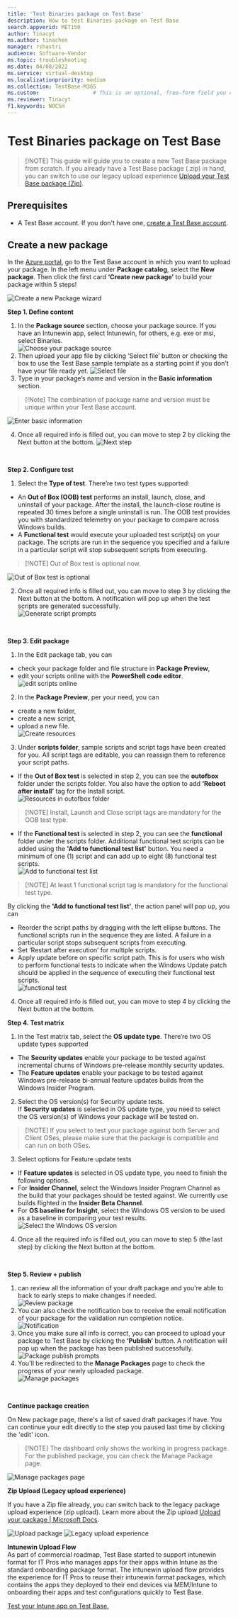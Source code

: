 ```yaml
---
title: 'Test Binaries package on Test Base'
description: How to test Binaries package on Test Base
search.appverid: MET150
author: Tinacyt
ms.author: tinachen
manager: rshastri
audience: Software-Vendor
ms.topic: troubleshooting
ms.date: 04/08/2022
ms.service: virtual-desktop
ms.localizationpriority: medium
ms.collection: TestBase-M365
ms.custom:                 # This is an optional, free-form field you can use to define your own collection of articles. If you have more than one value, format as a bulleted list. This field truncates to something like 144 characters (inclusive of spaces) so keep it short.
ms.reviewer: Tinacyt
f1.keywords: NOCSH
---
```


# Test Binaries package on Test Base
> [!NOTE] This guide will guide you to create a new Test Base package from scratch. If you already have a Test Base package (.zip) in hand, you can switch to use our legacy upload experience [Upload your Test Base package (Zip)](uploadApplication.md).

## Prerequisites
- A Test Base account. If you don't have one, [create a Test Base account](createAccount.md).

## Create a new package
In the [Azure portal](https://portal.azure.com/), go to the Test Base account in which you want to upload your package. In the left menu under **Package catalog**, select the **New package**. Then click the first card **‘Create new package’** to build your package within 5 steps!

![Create a new Package wizard](Media/testapplication01.png)
  <br/>
  
**Step 1. Define content**
1. In the **Package source** section, choose your package source. If you have an Intunewin app, select Intunewin, for others, e.g. exe or msi, select Binaries. <br/>
  ![Choose your package source](Media/testapplication02.png)
2. Then upload your app file by clicking ‘Select file’ button or checking the box to use the Test Base sample template as a starting point if you don’t have your file ready yet.
  ![Select file](Media/testapplication03.png)
3. Type in your package’s name and version in the **Basic information** section.  
  > [!Note] The combination of package name and version must be unique within your Test Base account.
  
  ![Enter basic information](Media/testapplication04.png)
  
4. Once all required info is filled out, you can move to step 2 by clicking the Next button at the bottom.
  ![Next step](Media/testapplication05.png)
  <br/>
  
**Step 2. Configure test**
1. Select the **Type of test**. There’re two test types supported:<br/>
  - An **Out of Box (OOB) test** performs an install, launch, close, and uninstall of your package. After the install, the launch-close routine is repeated 30 times before a single uninstall is run. The OOB test provides you with standardized telemetry on your package to compare across Windows builds.<br/>
  - A **Functional test** would execute your uploaded test script(s) on your package. The scripts are run in the sequence you specified and a failure in a particular script will stop subsequent scripts from executing. 

  > [!NOTE] Out of Box test is optional now. 

  ![Out of Box test is optional](Media/testapplication07.png)
  
2. Once all required info is filled out, you can move to step 3 by clicking the Next button at the bottom. A notification will pop up when the test scripts are generated successfully.<br/>
  ![Generate script prompts](Media/testapplication08.png)
  <br/>


**Step 3. Edit package**
1. In the Edit package tab, you can 
  - check your package folder and file structure in **Package Preview**, 
  - edit your scripts online with the **PowerShell code editor**.
  ![edit scripts online](Media/testapplication09.png)
  
2. In the **Package Preview**, per your need, you can 
  - create a new folder, 
  - create a new script, 
  - upload a new file. <br/>
  ![Create resources](Media/testapplication10.png)
  
3. Under **scripts folder**, sample scripts and script tags have been created for you. All script tags are editable, you can reassign them to reference your script paths. <br/>
  - If the **Out of Box test** is selected in step 2, you can see the **outofbox** folder under the scripts folder. You also have the option to add **‘Reboot after install’** tag for the Install script. <br/>
  ![Resources in outofbox folder](Media/testapplication11.png) <br/>
  
   > [!NOTE] Install, Launch and Close script tags are mandatory for the OOB test type. <br/>
  
  - If the **Functional test** is selected in step 2, you can see the **functional** folder under the scripts folder. Additional functional test scripts can be added using the **'Add to functional test list'** button. You need a minimum of one (1) script and can add up to eight (8) functional test scripts.<br/>
  ![Add to functional test list](Media/testapplication12.png)<br/>
  
   > [!NOTE] At least 1 functional script tag is mandatory for the functional test type. <br/>
  
  By clicking the **'Add to functional test list'**, the action panel will pop up, you can 
  - Reorder the script paths by dragging with the left ellipse buttons. The functional scripts run in the sequence they are listed. A failure in a particular script stops subsequent scripts from executing. <br/>
  - Set ‘Restart after execution’ for multiple scripts.<br/>
  - Apply update before on specific script path. This is for users who wish to perform functional tests to indicate when the Windows Update patch should be applied in the sequence of executing their functional test scripts.  <br/>
  ![functional test](Media/testapplication13.png)
  
4. Once all required info is filled out, you can move to step 4 by clicking the Next button at the bottom. <br/>


**Step 4. Test matrix**
1. In the Test matrix tab, select the **OS update type**. There’re two OS update types supported
  -	The **Security updates** enable your package to be tested against incremental churns of Windows pre-release monthly security updates.
  -	The **Feature updates** enable your package to be tested against Windows pre-release bi-annual feature updates builds from the Windows Insider Program.
  
2. Select the OS version(s) for Security update tests.<br/>
  If **Security updates** is selected in OS update type, you need to select the OS version(s) of Windows your package will be tested on.
  > [!NOTE] If you select to test your package against both Server and Client OSes, please make sure that the package is compatible and can run on both OSes.
  
3. Select options for Feature update tests
  -	If **Feature updates** is selected in OS update type, you need to finish the following options.
  -	For **Insider Channel**, select the Windows Insider Program Channel as the build that your packages should be tested against. We currently use builds flighted in the **Insider Beta Channel**.
  -	For **OS baseline for Insight**, select the Windows OS version to be used as a baseline in comparing your test results.
   ![Select the Windows OS version](Media/testapplication14.png)
   
4. Once all the required info is filled out, you can move to step 5 (the last step) by clicking the Next button at the bottom.
  <br/>

**Step 5. Review + publish**
1. can review all the information of your draft package and you're able to back to early steps to make changes if needed. <br/>
  ![Review package](Media/testapplication15.png)
2. You can also check the notification box to receive the email notification of your package for the validation run completion notice. <br/>
  ![Notification](Media/testapplication16.png)
3. Once you make sure all info is correct, you can proceed to upload your package to Test Base by clicking the **‘Publish’** button. A notification will pop up when the package has been published successfully.<br/>
  ![Package publish prompts](Media/testapplication17.png)
4. You'll be redirected to the **Manage Packages** page to check the progress of your newly uploaded package. <br/>
  ![Manage packages](Media/testapplication18.png)
  <br/>
  
**Continue package creation** 

On New package page, there's a list of saved draft packages if have. You can continue your edit directly to the step you paused last time by clicking the 'edit' icon. 

> [!NOTE] The dashboard only shows the working in progress package. For the published package, you can check the Manage Package page.

  ![Manage packages page](Media/testapplication19.png)
  <br/>
  
**Zip Upload (Legacy upload experience)** 

If you have a Zip file already, you can switch back to the legacy package upload experience (zip upload). Learn more about the Zip upload [Upload your package | Microsoft Docs](uploadApplication.md). 

  ![Upload package](Media/testapplication20.png)
  ![Legacy upload experience](Media/testapplication21.png)
  <br/>
  
  
**Intunewin Upload Flow** <br/>
As part of commercial roadmap, Test Base started to support intunewin format for IT Pros who manages apps for their apps within Intune as the standard onboarding package format. The intunewin upload flow provides the experience for IT Pros to reuse their intunewin format packages, which contains the apps they deployed to their end devices via MEM/Intune to onboarding their apps and test configurations quickly to Test Base.
<br/>

[Test your Intune app on Test Base.](testintuneapplication.md)
